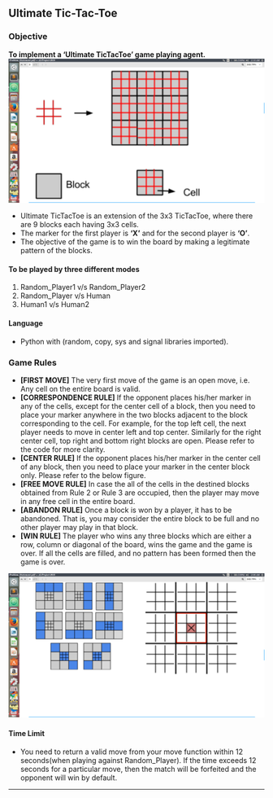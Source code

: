 ## Ultimate Tic-Tac-Toe ##

### Objective ###
**To implement a ‘Ultimate TicTacToe’ game playing agent.**  
![The game](images/game.png)
- Ultimate TicTacToe is an extension of the 3x3 TicTacToe, where there are 9 blocks each having 3x3 cells.
- The marker for the first player is **‘X’** and for the second player is **‘O’**.
- The objective of the game is to win the board by making a legitimate pattern of the blocks.
#### To be played by three different modes ####
1. Random_Player1 v/s Random_Player2
2. Random_Player v/s Human
3. Human1 v/s Human2

#### Language ####
- Python with (random, copy, sys and signal libraries imported).

### Game Rules ###
- **[FIRST MOVE]** The very first move of the game is an open move, i.e. Any cell on the entire board is valid.
- **[CORRESPONDENCE RULE]** If the opponent places his/her marker in any of the cells, except for the center
cell of a block, then you need to place your marker anywhere in the two blocks adjacent to the block
corresponding to the cell. For example, for the top left cell, the next player needs to move in center left and
top center. Similarly for the right center cell, top right and bottom right blocks are open. Please refer to the
code for more clarity.
- **[CENTER RULE]** If the opponent places his/her marker in the center cell of any block, then you need to place
your marker in the center block only. Please refer to the below figure.
- **[FREE MOVE RULE]** In case the all of the cells in the destined blocks obtained from Rule 2 or Rule 3 are
occupied, then the player may move in any free cell in the entire board.
- **[ABANDON RULE]** Once a block is won by a player, it has to be abandoned. That is, you may consider the
entire block to be full and no other player may play in that block.
- **[WIN RULE]** The player who wins any three blocks which are either a row, column or diagonal of the board,
wins the game and the game is over. If all the cells are filled, and no pattern has been formed then the game is
over.  

![win sets](images/winning.png)  
#### Time Limit  

- You need to return a valid move from your move function within 12 seconds(when playing against Random_Player). If the time exceeds 12 seconds for a particular move, then the match will be forfeited and the opponent will win by default.  

------------------------------------------------------
